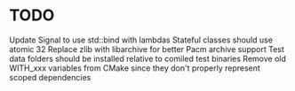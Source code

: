# TODO

Update Signal to use std::bind with lambdas
Stateful classes should use atomic 32
Replace zlib with libarchive for better Pacm archive support
Test data folders should be installed relative to comiled test binaries
Remove old WITH_xxx variables from CMake since they don't properly represent scoped dependencies
